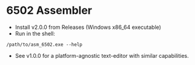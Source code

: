 # 6502 Assembler
* Install v2.0.0 from Releases (Windows x86_64 executable)
* Run in the shell:
```shell
/path/to/asm_6502.exe --help
```
* See v1.0.0 for a platform-agnostic text-editor with similar capabilities.